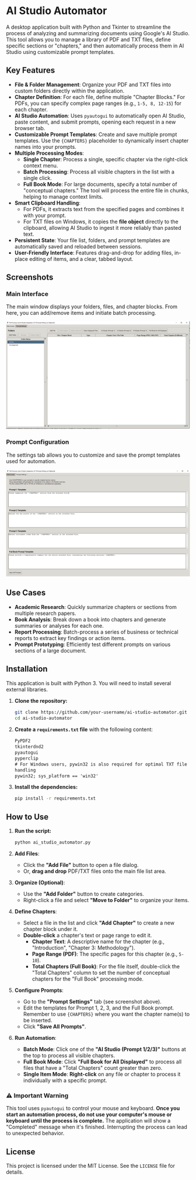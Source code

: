 # AI Studio Automator

A desktop application built with Python and Tkinter to streamline the process of analyzing and summarizing documents using Google's AI Studio. This tool allows you to manage a library of PDF and TXT files, define specific sections or "chapters," and then automatically process them in AI Studio using customizable prompt templates.

## Key Features

- **File & Folder Management**: Organize your PDF and TXT files into custom folders directly within the application.
- **Chapter Definition**: For each file, define multiple "Chapter Blocks." For PDFs, you can specify complex page ranges (e.g., `1-5, 8, 12-15`) for each chapter.
- **AI Studio Automation**: Uses `pyautogui` to automatically open AI Studio, paste content, and submit prompts, opening each request in a new browser tab.
- **Customizable Prompt Templates**: Create and save multiple prompt templates. Use the `{CHAPTERS}` placeholder to dynamically insert chapter names into your prompts.
- **Multiple Processing Modes**:
    - **Single Chapter**: Process a single, specific chapter via the right-click context menu.
    - **Batch Processing**: Process all visible chapters in the list with a single click.
    - **Full Book Mode**: For large documents, specify a total number of "conceptual chapters." The tool will process the entire file in chunks, helping to manage context limits.
- **Smart Clipboard Handling**:
    - For PDFs, it extracts text from the specified pages and combines it with your prompt.
    - For TXT files on Windows, it copies the **file object** directly to the clipboard, allowing AI Studio to ingest it more reliably than pasted text.
- **Persistent State**: Your file list, folders, and prompt templates are automatically saved and reloaded between sessions.
- **User-Friendly Interface**: Features drag-and-drop for adding files, in-place editing of items, and a clear, tabbed layout.

## Screenshots

### Main Interface
The main window displays your folders, files, and chapter blocks. From here, you can add/remove items and initiate batch processing.

![Main Application Window](Main_Window.png)

### Prompt Configuration
The settings tab allows you to customize and save the prompt templates used for automation.

![Prompt Settings Tab](Settings.png)

## Use Cases

- **Academic Research**: Quickly summarize chapters or sections from multiple research papers.
- **Book Analysis**: Break down a book into chapters and generate summaries or analyses for each one.
- **Report Processing**: Batch-process a series of business or technical reports to extract key findings or action items.
- **Prompt Prototyping**: Efficiently test different prompts on various sections of a large document.

## Installation

This application is built with Python 3. You will need to install several external libraries.

1.  **Clone the repository:**
    ```bash
    git clone https://github.com/your-username/ai-studio-automator.git
    cd ai-studio-automator
    ```

2.  **Create a `requirements.txt` file** with the following content:
    ```
    PyPDF2
    tkinterdnd2
    pyautogui
    pyperclip
    # For Windows users, pywin32 is also required for optimal TXT file handling
    pywin32; sys_platform == 'win32'
    ```

3.  **Install the dependencies:**
    ```bash
    pip install -r requirements.txt
    ```

## How to Use

1.  **Run the script:**
    ```bash
    python ai_studio_automator.py
    ```

2.  **Add Files**:
    - Click the **"Add File"** button to open a file dialog.
    - Or, **drag and drop** PDF/TXT files onto the main file list area.

3.  **Organize (Optional)**:
    - Use the **"Add Folder"** button to create categories.
    - Right-click a file and select **"Move to Folder"** to organize your items.

4.  **Define Chapters**:
    - Select a file in the list and click **"Add Chapter"** to create a new chapter block under it.
    - **Double-click** a chapter's text or page range to edit it.
        - **Chapter Text**: A descriptive name for the chapter (e.g., "Introduction", "Chapter 3: Methodology").
        - **Page Range (PDF)**: The specific pages for this chapter (e.g., `5-10`).
        - **Total Chapters (Full Book)**: For the file itself, double-click the "Total Chapters" column to set the number of conceptual chapters for the "Full Book" processing mode.

5.  **Configure Prompts**:
    - Go to the **"Prompt Settings"** tab (see screenshot above).
    - Edit the templates for Prompt 1, 2, 3, and the Full Book prompt. Remember to use `{CHAPTERS}` where you want the chapter name(s) to be inserted.
    - Click **"Save All Prompts"**.

6.  **Run Automation**:
    - **Batch Mode**: Click one of the **"AI Studio (Prompt 1/2/3)"** buttons at the top to process all visible chapters.
    - **Full Book Mode**: Click **"Full Book for All Displayed"** to process all files that have a "Total Chapters" count greater than zero.
    - **Single Item Mode**: **Right-click** on any file or chapter to process it individually with a specific prompt.

### **⚠️ Important Warning**

This tool uses `pyautogui` to control your mouse and keyboard. **Once you start an automation process, do not use your computer's mouse or keyboard until the process is complete.** The application will show a "Completed" message when it's finished. Interrupting the process can lead to unexpected behavior.

## License

This project is licensed under the MIT License. See the `LICENSE` file for details.
